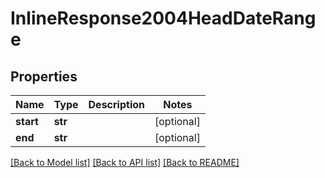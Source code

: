 # InlineResponse2004HeadDateRange

## Properties
Name | Type | Description | Notes
------------ | ------------- | ------------- | -------------
**start** | **str** |  | [optional] 
**end** | **str** |  | [optional] 

[[Back to Model list]](../README.md#documentation-for-models) [[Back to API list]](../README.md#documentation-for-api-endpoints) [[Back to README]](../README.md)


